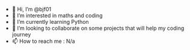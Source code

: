 - 👋 Hi, I’m @bjf01
- 👀 I’m interested in maths and coding
- 🌱 I’m currently learning Python 
- 💞️ I’m looking to collaborate on some projects that will help my coding journey
- 📫 How to reach me : N/a

<!---
bjf01/bjf01 is a ✨ special ✨ repository because its `README.md` (this file) appears on your GitHub profile.
You can click the Preview link to take a look at your changes.
--->

